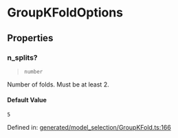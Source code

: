 # GroupKFoldOptions

## Properties

### n\_splits?

> `number`

Number of folds. Must be at least 2.

#### Default Value

`5`

Defined in:  [generated/model\_selection/GroupKFold.ts:166](https://github.com/transitive-bullshit/scikit-learn-ts/blob/92ab806/packages/sklearn/src/generated/model_selection/GroupKFold.ts#L166)
